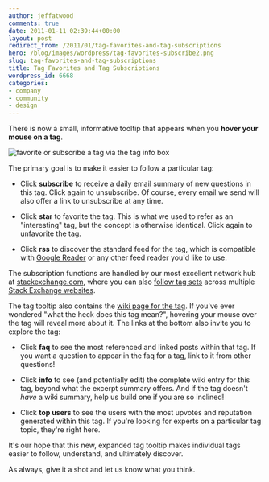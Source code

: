 ```yaml
---
author: jeffatwood
comments: true
date: 2011-01-11 02:39:44+00:00
layout: post
redirect_from: /2011/01/tag-favorites-and-tag-subscriptions
hero: /blog/images/wordpress/tag-favorites-subscribe2.png
slug: tag-favorites-and-tag-subscriptions
title: Tag Favorites and Tag Subscriptions
wordpress_id: 6668
categories:
- company
- community
- design
---
```



There is now a small, informative tooltip that appears when you **hover your mouse on a tag**.



![favorite or subscribe a tag via the tag info box](/blog/images/wordpress/tag-favorites-subscribe2.png)



The primary goal is to make it easier to follow a particular tag:







  * Click **subscribe** to receive a daily email summary of new questions in this tag. Click again to unsubscribe. Of course, every email we send will also offer a link to unsubscribe at any time.

  * Click **star** to favorite the tag. This is what we used to refer as an "interesting" tag, but the concept is otherwise identical. Click again to unfavorite the tag.

  * Click **rss** to discover the standard feed for the tag, which is compatible with [Google Reader](http://www.google.com/reader) or any other feed reader you'd like to use.




The subscription functions are handled by our most excellent network hub at [stackexchange.com](http://stackexchange.com), where you can also [follow tag sets](http://blog.stackoverflow.com/2010/11/tag-sets-on-stack-exchange/) across multiple [Stack Exchange websites](http://stackexchange.com/sites).



The tag tooltip also contains the [wiki page for the tag](http://blog.stackoverflow.com/2010/08/new-tag-info-pages/). If you've ever wondered "what the heck does this tag mean?",  hovering your mouse over the tag will reveal more about it. The links at the bottom also invite you to explore the tag:







  * Click **faq** to see the most referenced and linked posts within that tag. If you want a question to appear in the faq for a tag, link to it from other questions!

  * Click **info** to see (and potentially edit) the complete wiki entry for this tag, beyond what the excerpt summary offers. And if the tag doesn't _have_ a wiki summary, help us build one if you are so inclined!

  * Click **top users** to see the users with the most upvotes and reputation generated within this tag. If you're looking for experts on a particular tag topic, they're right here.




It's our hope that this new, expanded tag tooltip makes individual tags easier to follow, understand, and ultimately discover.



As always, give it a shot and let us know what you think.

